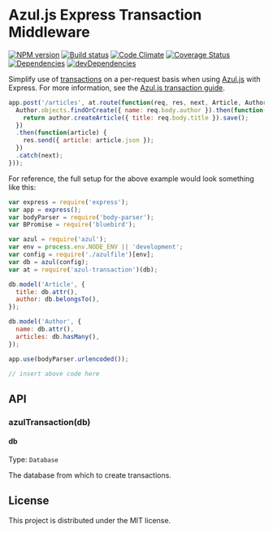 # Azul.js Express Transaction Middleware

[![NPM version][npm-image]][npm-url] [![Build status][travis-image]][travis-url] [![Code Climate][codeclimate-image]][codeclimate-url] [![Coverage Status][coverage-image]][coverage-url] [![Dependencies][david-image]][david-url] [![devDependencies][david-dev-image]][david-dev-url]

Simplify use of [transactions][azul-transactions] on a per-request basis when
using [Azul.js][azul] with Express. For more information, see the
[Azul.js transaction guide][azul-transactions].

```js
app.post('/articles', at.route(function(req, res, next, Article, Author) {
  Author.objects.findOrCreate({ name: req.body.author }).then(function(author) {
    return author.createArticle({ title: req.body.title }).save();
  })
  .then(function(article) {
    res.send({ article: article.json });
  })
  .catch(next);
}));
```

For reference, the full setup for the above example would look something like this:

```js
var express = require('express');
var app = express();
var bodyParser = require('body-parser');
var BPromise = require('bluebird');

var azul = require('azul');
var env = process.env.NODE_ENV || 'development';
var config = require('./azulfile')[env];
var db = azul(config);
var at = require('azul-transaction')(db);

db.model('Article', {
  title: db.attr(),
  author: db.belongsTo(),
});

db.model('Author', {
  name: db.attr(),
  articles: db.hasMany(),
});

app.use(bodyParser.urlencoded());

// insert above code here
```

## API

### azulTransaction(db)

#### db

Type: `Database`

The database from which to create transactions.


## License

This project is distributed under the MIT license.

[azul]: http://www.azuljs.com/
[azul-transactions]: http://www.azuljs.com/guides/transactions/

[travis-image]: http://img.shields.io/travis/wbyoung/azul-transaction.svg?style=flat
[travis-url]: http://travis-ci.org/wbyoung/azul-transaction
[npm-image]: http://img.shields.io/npm/v/azul-transaction.svg?style=flat
[npm-url]: https://npmjs.org/package/azul-transaction
[codeclimate-image]: http://img.shields.io/codeclimate/github/wbyoung/azul-transaction.svg?style=flat
[codeclimate-url]: https://codeclimate.com/github/wbyoung/azul-transaction
[coverage-image]: http://img.shields.io/coveralls/wbyoung/azul-transaction.svg?style=flat
[coverage-url]: https://coveralls.io/r/wbyoung/azul-transaction
[david-image]: http://img.shields.io/david/wbyoung/azul-transaction.svg?style=flat
[david-url]: https://david-dm.org/wbyoung/azul-transaction
[david-dev-image]: http://img.shields.io/david/dev/wbyoung/azul-transaction.svg?style=flat
[david-dev-url]: https://david-dm.org/wbyoung/azul-transaction#info=devDependencies
